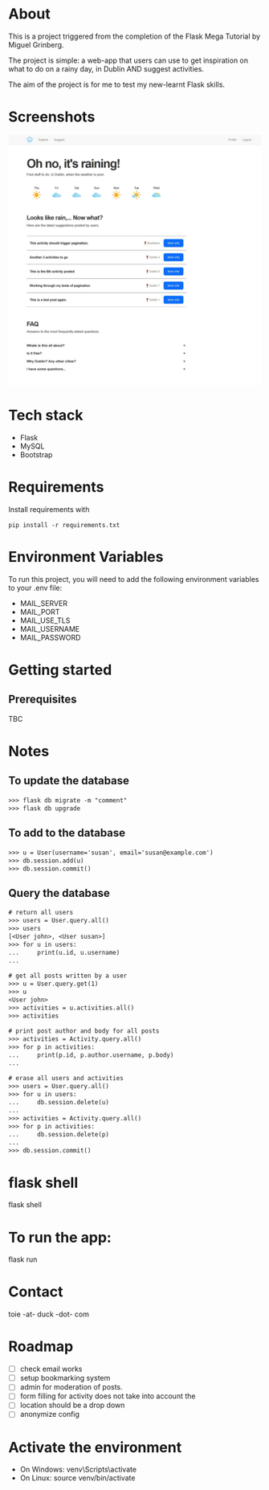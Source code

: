 # About 
This is a project triggered from the completion of the Flask Mega Tutorial by Miguel Grinberg. 

The project is simple: a web-app that users can use to get inspiration on what to do on a rainy day, in Dublin AND suggest activities. 

The aim of the project is for me to test my new-learnt Flask skills. 

# Screenshots
![index page](app/static/index.jpg)

# Tech stack
- Flask
- MySQL
- Bootstrap

# Requirements
Install requirements with 
```
pip install -r requirements.txt
```


# Environment Variables
To run this project, you will need to add the following environment variables to your .env file:

- MAIL_SERVER
- MAIL_PORT
- MAIL_USE_TLS
- MAIL_USERNAME
- MAIL_PASSWORD

# Getting started
## Prerequisites
TBC


# Notes
## To update the database
```
>>> flask db migrate -m "comment"
>>> flask db upgrade
```

## To add to the database
```
>>> u = User(username='susan', email='susan@example.com')
>>> db.session.add(u)
>>> db.session.commit()
```

## Query the database
```
# return all users
>>> users = User.query.all()
>>> users
[<User john>, <User susan>]
>>> for u in users:
...     print(u.id, u.username)
...
```

```
# get all posts written by a user
>>> u = User.query.get(1)
>>> u
<User john>
>>> activities = u.activities.all()
>>> activities
```

``` 
# print post author and body for all posts
>>> activities = Activity.query.all()
>>> for p in activities:
...     print(p.id, p.author.username, p.body)
...
```

```
# erase all users and activities
>>> users = User.query.all()
>>> for u in users:
...     db.session.delete(u)
...
>>> activities = Activity.query.all()
>>> for p in activities:
...     db.session.delete(p)
...
>>> db.session.commit()
```

# flask shell
flask shell

# To run the app:
flask run 

# Contact 
toie -at- duck -dot- com


# Roadmap
- [ ] check email works 
- [ ] setup bookmarking system
- [ ] admin for moderation of posts. 
- [ ] form filling for activity does not take into account the <br> 
- [ ] location should be a drop down
- [ ] anonymize config

# Activate the environment
- On Windows: venv\Scripts\activate
- On Linux: source venv/bin/activate



